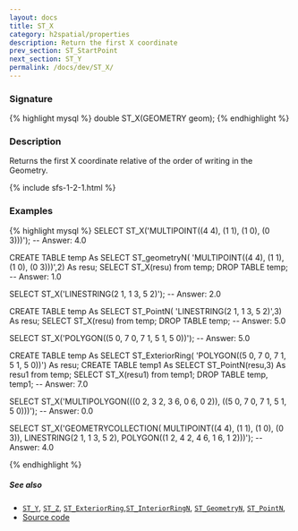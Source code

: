 ```yaml
---
layout: docs
title: ST_X
category: h2spatial/properties
description: Return the first X coordinate
prev_section: ST_StartPoint
next_section: ST_Y
permalink: /docs/dev/ST_X/
---
```


### Signature

{% highlight mysql %}
double ST_X(GEOMETRY geom);
{% endhighlight %}

### Description

Returns the first X coordinate relative of the order of writing in the Geometry.

{% include sfs-1-2-1.html %}

### Examples

{% highlight mysql %}
SELECT ST_X('MULTIPOINT((4 4), (1 1), (1 0), (0 3)))');
-- Answer: 4.0

CREATE TABLE temp As SELECT ST_geometryN(
    'MULTIPOINT((4 4), (1 1), (1 0), (0 3)))',2) As resu;
SELECT ST_X(resu) from temp;
DROP TABLE temp;
-- Answer: 1.0

SELECT ST_X('LINESTRING(2 1, 1 3, 5 2)');
-- Answer: 2.0

CREATE TABLE temp As SELECT ST_PointN(
    'LINESTRING(2 1, 1 3, 5 2)',3) As resu;
SELECT ST_X(resu) from temp;
DROP TABLE temp;
-- Answer: 5.0

SELECT ST_X('POLYGON((5 0, 7 0, 7 1, 5 1, 5 0))');
-- Answer: 5.0

CREATE TABLE temp As SELECT ST_ExteriorRing(
    'POLYGON((5 0, 7 0, 7 1, 5 1, 5 0))') As resu;
CREATE TABLE temp1 As SELECT ST_PointN(resu,3) As resu1 from temp;
SELECT ST_X(resu1) from temp1;
DROP TABLE temp, temp1;
-- Answer: 7.0

SELECT ST_X('MULTIPOLYGON(((0 2, 3 2, 3 6, 0 6, 0 2)), 
                          ((5 0, 7 0, 7 1, 5 1, 5 0)))');
-- Answer: 0.0

SELECT ST_X('GEOMETRYCOLLECTION(
                 MULTIPOINT((4 4), (1 1), (1 0), (0 3)), 
                 LINESTRING(2 1, 1 3, 5 2), 
                 POLYGON((1 2, 4 2, 4 6, 1 6, 1 2)))');
-- Answer: 4.0

{% endhighlight %}

##### See also

* [`ST_Y`](../ST_Y), [`ST_Z`](../ST_Z), [`ST_ExteriorRing`](../ST_ExteriorRing),[`ST_InteriorRingN`](../ST_InteriorRingN), [`ST_GeometryN`](../ST_GeometryN), [`ST_PointN`](../ST_PointN),
* <a href="https://github.com/irstv/H2GIS/blob/master/h2spatial/src/main/java/org/h2gis/h2spatial/internal/function/spatial/properties/ST_X.java" target="_blank">Source code</a>
